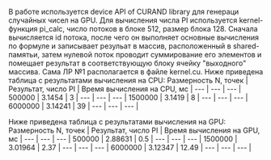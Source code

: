   В работе используется device API of CURAND library для генераци случайных чисел на GPU. Для вычисления числа PI используется kernel-функция pi_calc, число потоков в блоке 512, размер блока 128. Сначала вычисляется id потока, после чего он выполняет основные вычисления по формуле и записывает резульат в массив, расположенный в shared-памятьи, затем нулевой поток проводит суммирование его элементов и помещает результат в соответствующую блоку ячейку "выходного" массива. Сама ЛР №1 располагается в файле kernel.cu. 
 Ниже приведена таблица с результатами вычисления на CPU: 
Размерность N, точек | Результат, число PI | Время вычисления на CPU, мс |
--- | --- | --- |
500000 | 3.1454  | 3 |
--- | --- | --- |
1500000 | 3.1419  | 8 | 
--- | --- | --- |
6000000 | 3.14241 | 39 | 
--- | --- | --- |

Ниже приведена таблица с результатами вычисления на GPU: 
Размерность N, точек | Результат, число PI | Время вычисления на GPU, мс |
--- | --- | --- |
500000 | 2.88631  | 0.5 |
--- | --- | --- |
1500000 | 3.01964 | 2.37 |
--- | --- | --- |
6000000 | 3.12347 | 12.49 |
--- | --- | --- |
